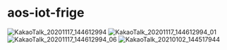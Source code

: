 # aos-iot-frige
![KakaoTalk_20201117_144612994](https://user-images.githubusercontent.com/39161206/99352528-24cdfa80-28e6-11eb-9cc1-d2daf69c8473.jpg)
![KakaoTalk_20201117_144612994_01](https://user-images.githubusercontent.com/39161206/99352534-28618180-28e6-11eb-9dc0-35b814c16cb8.jpg)
![KakaoTalk_20201117_144612994_06](https://user-images.githubusercontent.com/39161206/99352540-2992ae80-28e6-11eb-8dc2-9da78d4f5ffa.jpg)
![KakaoTalk_20210102_144517944](https://user-images.githubusercontent.com/39161206/103456990-a9fa5b00-4d3e-11eb-815f-62474ff03c3f.png)
